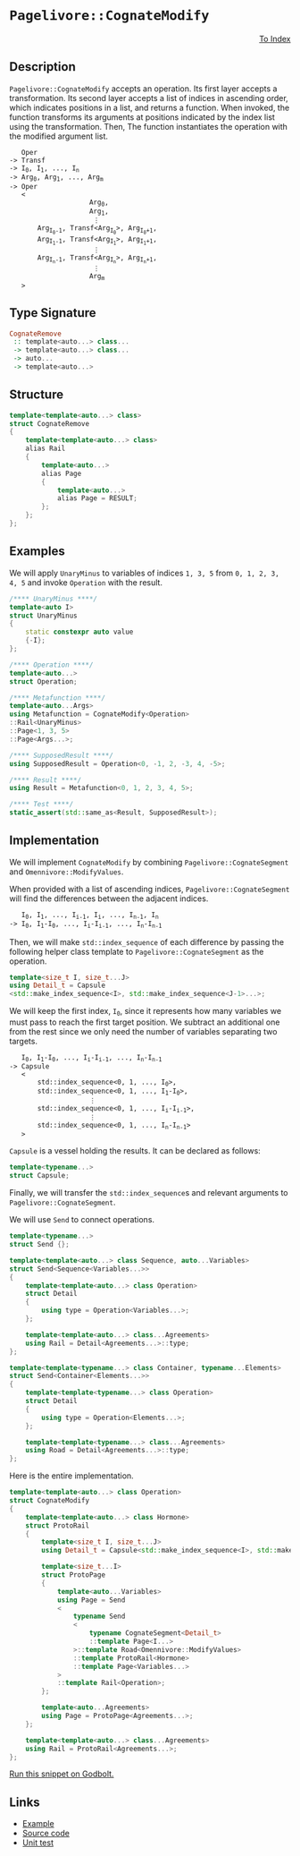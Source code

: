 <!-- Copyright 2024 Feng Mofan
SPDX-License-Identifier: Apache-2.0 -->

# `Pagelivore::CognateModify`

<p style='text-align: right;'><a href="../../../facilities/metafunctions.md#pagelivore-cognate-modify">To Index</a></p>

## Description

`Pagelivore::CognateModify` accepts an operation.
Its first layer accepts a transformation.
Its second layer accepts a list of indices in ascending order, which indicates positions in a list, and returns a function.
When invoked, the function transforms its arguments at positions indicated by the index list using the transformation. Then, The function instantiates the operation with the modified argument list.

<pre><code>   Oper
-> Transf
-> I<sub>0</sub>, I<sub>1</sub>, ..., I<sub>n</sub>
-> Arg<sub>0</sub>, Arg<sub>1</sub>, ..., Arg<sub>m</sub>
-> Oper
   <
                    Arg<sub>0</sub>,
                    Arg<sub>1</sub>,
                     &vellip;
       Arg<sub>I<sub>0</sub>-1</sub>, Transf&lt;Arg<sub>I<sub>0</sub></sub>&gt;, Arg<sub>I<sub>0</sub>+1</sub>,
       Arg<sub>I<sub>1</sub>-1</sub>, Transf&lt;Arg<sub>I<sub>1</sub></sub>&gt;, Arg<sub>I<sub>1</sub>+1</sub>,
                     &vellip;
       Arg<sub>I<sub>n</sub>-1</sub>, Transf&lt;Arg<sub>I<sub>n</sub></sub>&gt;, Arg<sub>I<sub>n</sub>+1</sub>,
                     &vellip;
                    Arg<sub>m</sub>
   ></code></pre>

## Type Signature

```Haskell
CognateRemove
 :: template<auto...> class...
 -> template<auto...> class...
 -> auto...
 -> template<auto...>
```

## Structure

```C++
template<template<auto...> class>
struct CognateRemove
{
    template<template<auto...> class>
    alias Rail
    {
        template<auto...>
        alias Page
        {
            template<auto...>
            alias Page = RESULT;
        };
    };
};
```

## Examples

We will apply `UnaryMinus` to variables of indices `1, 3, 5` from `0, 1, 2, 3, 4, 5` and invoke `Operation` with the result.

```C++
/**** UnaryMinus ****/
template<auto I>
struct UnaryMinus
{
    static constexpr auto value
    {-I};
};

/**** Operation ****/
template<auto...>
struct Operation;

/**** Metafunction ****/
template<auto...Args>
using Metafunction = CognateModify<Operation>
::Rail<UnaryMinus>
::Page<1, 3, 5>
::Page<Args...>;

/**** SupposedResult ****/
using SupposedResult = Operation<0, -1, 2, -3, 4, -5>;

/**** Result ****/
using Result = Metafunction<0, 1, 2, 3, 4, 5>;

/**** Test ****/
static_assert(std::same_as<Result, SupposedResult>);
```

## Implementation

We will implement `CognateModify` by combining `Pagelivore::CognateSegment` and `Omennivore::ModifyValues`.

When provided with a list of ascending indices, `Pagelivore::CognateSegment` will find the differences between the adjacent indices.

<pre><code>   I<sub>0</sub>, I<sub>1</sub>, ..., I<sub>i-1</sub>, I<sub>i</sub>, ..., I<sub>n-1</sub>, I<sub>n</sub>
-> I<sub>0</sub>, I<sub>1</sub>-I<sub>0</sub>, ..., I<sub>i</sub>-I<sub>i-1</sub>, ..., I<sub>n</sub>-I<sub>n-1</sub></code></pre>

Then, we will make `std::index_sequence` of each difference by passing the following helper class template to `Pagelivore::CognateSegment` as the operation.

```C++
template<size_t I, size_t...J>
using Detail_t = Capsule
<std::make_index_sequence<I>, std::make_index_sequence<J-1>...>;
```

We will keep the first index, <code>I<sub>0</sub></code>, since it represents how many variables we must pass to reach the first target position.
We subtract an additional one from the rest since we only need the number of variables separating two targets.

<pre><code>   I<sub>0</sub>, I<sub>1</sub>-I<sub>0</sub>, ..., I<sub>i</sub>-I<sub>i-1</sub>, ..., I<sub>n</sub>-I<sub>n-1</sub>
-> Capsule
   <
       std::index_sequence&lt;0, 1, ..., I<sub>0</sub>&gt;,
       std::index_sequence&lt;0, 1, ..., I<sub>1</sub>-I<sub>0</sub>&gt;,
                    &vellip;
       std::index_sequence&lt;0, 1, ..., I<sub>i</sub>-I<sub>i-1</sub>&gt;,
                    &vellip;
       std::index_sequence&lt;0, 1, ..., I<sub>n</sub>-I<sub>n-1</sub>&gt;
   ></code></pre>

`Capsule` is a vessel holding the results. It can be declared as follows:

```C++
template<typename...>
struct Capsule;
```

Finally, we will transfer the `std::index_sequence`s and relevant arguments to `Pagelivore::CognateSegment`.

We will use `Send` to connect operations.

```C++
template<typename...>
struct Send {};

template<template<auto...> class Sequence, auto...Variables>
struct Send<Sequence<Variables...>>
{
    template<template<auto...> class Operation>
    struct Detail
    {
        using type = Operation<Variables...>;
    };

    template<template<auto...> class...Agreements>
    using Rail = Detail<Agreements...>::type;
};

template<template<typename...> class Container, typename...Elements>
struct Send<Container<Elements...>>
{
    template<template<typename...> class Operation>
    struct Detail
    {
        using type = Operation<Elements...>;
    };

    template<template<typename...> class...Agreements>
    using Road = Detail<Agreements...>::type;
};
```

Here is the entire implementation.

```C++
template<template<auto...> class Operation>
struct CognateModify
{
    template<template<auto...> class Hormone>
    struct ProtoRail
    {
        template<size_t I, size_t...J>
        using Detail_t = Capsule<std::make_index_sequence<I>, std::make_index_sequence<J-1>...>;

        template<size_t...I>
        struct ProtoPage
        {
            template<auto...Variables>
            using Page = Send
            <
                typename Send
                <
                    typename CognateSegment<Detail_t>
                    ::template Page<I...>
                >::template Road<Omennivore::ModifyValues>
                ::template ProtoRail<Hormone>
                ::template Page<Variables...>
            >
            ::template Rail<Operation>;
        };

        template<auto...Agreements>
        using Page = ProtoPage<Agreements...>;
    };

    template<template<auto...> class...Agreements>
    using Rail = ProtoRail<Agreements...>;
};
```

[Run this snippet on Godbolt.](https://godbolt.org/#z:OYLghAFBqd5QCxAYwPYBMCmBRdBLAF1QCcAaPECAMzwBtMA7AQwFtMQByARg9KtQYEAysib0QXACx8BBAKoBnTAAUAHpwAMvAFYTStJg1DIApACYAQuYukl9ZATwDKjdAGFUtAK4sGIAKwAzKSuADJ4DJgAcj4ARpjEIIGBAOykAA6oCoRODB7evgHBmdmOAuGRMSzxiclpdpgOuUIETMQE%2BT5%2BQbaY9mUMLW0EFdFxCUmptq3tnYU9CjMjEWPVE3UAlLaoXsTI7BwA9ABUp2fnF5fHhyYaAIInZwDUACKY6a6MyHiYCk/nN3ujyuIIugLutwhZkCEWQ3iwTxMgTcXkctEIAE8kdhIeYYQw4V4EUi3MhFugsFRsbigecnthVARXAAxYiyf5ncFMljpAxMkkEDEfZhsAB04up90WxC8DnpjJZbMEiJSVhSLyRVnukO5vKY/ORur5mBJTFRqHFouxTzhTAUfyEmAAjl4vphSE8zURLQA1Np4JixegKSV3aWygjypkMdCs2Qkx0ut0kv3EANB36W6mBHHa1WQp6Fp5G/Um5Fei3iqKYADuqfTwdDRaeXmyRieyiYwEwiMCLyeiddBLLbmrdf9geDlo99cnmYlOc1uPVS%2B1tOefoxHNOXMwPONpvNT1nGdD4blm%2BXFiei31eGQNoEi0wqnSxE9R4AbmJXSqLCf6BMFdAmvICNRAmkHjpZRiEwGhVG3a4dT3PUDTcQVhVYd0PyIUM0GHdJIxguC8AQpF%2BwIGUyy1CF11OAcEFRAh6EQ3d91LQ9vQXXMw0oiMGKYwCILXKDngAeTYBgGDwT8SHYEAAFkMDwKgMT9bxflYyERV%2BdImH2J4JMYaTZNgv9IJLNCMMYLCs0XKU%2BLlJT8FU9TXT%2BIC1XAmjIWBY4ngsO0ezcIKtPuSyRwrS0AEkz0cyNnJUtSf1%2BElyRAEAIiwVQAH0lCTYcSWiuycXsiF83uZsIoFFCD3Lc0SptAx7UMj5iDvAQmyLc8iLZIgACUmDoAsi08kbm0LarKomwsSXGmai2snSngAFTabsCFIeaFuLIUbLFcVAuQABrO5iGAENppmrqZtvRwH3w59v1oHDUCePB0AxWhtqLCAfpmw5DnlPSY0RAA2DRiPgorsSzCHizetAvGVdafEYAg/nifgzIIBAexmDarSunaO1g6HkVinNXstKglQIHL1oULbiZ2wHVvahgFGxlhizxp5IkZT1zrRwQibuEmizW87ME2/6JrZ/J%2Bl5ntYMWMWJcLI7TvOhQsxZosNjlgBaa0hEYghmJNfXZuROXmywOFrOoOmGZ1jYMue11pztosxLajqGBJKWNo9lLsVDjTmfFjWtbOi6I69iVrd7UqfOT6r6q40U7mAWC93RkMyp21sImADsux7cingd2gnY%2Br6IEvZEc7zySMepfN1UtDZDeE6PZuAtP%2B%2BLWqOMNUe0Ki7imrtXXxRbzB88EQueObEv20Guhe37GDUAGobvub3PF7buerUXPuwNXWi7gzkKGvFaKPSn0UACk4plJzlNclLC7cdLMoxhfHlZ0Q59hFRKh6ABWVgH5TASOV%2BJVQxjWJnfO%2BL9rS2han7BIAcbo3niqTPeqBN7fWJig4eVUJ5W0oaNW2ycqp7WWsyPAxBFjBxllHDWu1MJsAHI0AQ6AOGywYYtJhtlDr6W1hdOW%2BDmx3XvI%2BTmTJnqvXep9MhtDCx/VEYWNmDIQboHBpDMmpEYY5jhhoBGj5kaRlRqfJ4WM5LKyeDQNhkYCYy3VhrKGZiKbWhfrTWQrsLpcI1mzFaHMuYkB5rjHsAs7HCzbt4iWLD3HCLCRLfRr5DBGJMBDXxqgSTvwsRKeGRAnjADevpNkLU4nVzwLeYcjiZY1kXgwYsNY3qeIxikkmhTikBIfqKFgH10D0BCUzH2eigaRMMNE4gsS%2BYJKFsAEWBA%2Bk7UdPhIR61OHTKeArTwSt6mqw2Qc2OOs9ZaKeIbZOJsqZm0EjQnac1dHV0aLXPaztgmM3diAT2mBvbvJwe1AYJI0nsL2QQBOZZsCwsySTGuTtRkUgmX82FwKbnNlBXg5E2zBHCNheHAFKVEU7UufHUlGlrmvIvkPHa6DhkLyXu3IuC115l07N2beHzHbfPrrQRuTAsRH1bgXDuXlu69xos2K%2Bl9UHUJquxSewzMHNTPiy0%2B%2BDOVPFIby3e%2B9hpipPgXJBl9B6QT8nqxouxsifmCqFAEyEVWRWGU/am4pX4eiWhI0UYk4nEEHG6FekIepPESj/DSf9oFANynA5MFNIEEPQBlGB8bQGJrcIg7iHoA14yDZm4cZ9kEVWHmgpVmdKzn2wDPbB/twXssLOGw1JCD7zQoYypVyc3nYrEbwnskKCAZIOb6vhBKYwjveWOoFkiTpx0ujcuR3VWj3SUU9MQajBVyx0X22a7zsmGOMQM/xpSrTlMRjsFGSSC4tOxvjPmbjFjFmhZshaJ63CU1rYEl2jNyULQiVE7mLiVn2PRm%2BmaQ6p17sOUDAxuTj2mKKciEp2BLHWKqZ6ZAtS/j1PwE0gy8QCBtMYJ07p0LdYHI/ahz1Iyxnop1v%2BgGsygMxJAy%2BRJazkkHInbs6WIiYNHNoCcvmZyIMTUpSW5OdybkPNrQyaMsY6ayPoTB5Fe0Dm7u4c2SNyVo0knzQkYNxakHvObBlCKer23IlxY21e2nCxpo0RASTY0u7ihk9wzzC1l2OZAJZ7lLyfOqe4epj4PzBCTP%2BYCrF3DbO5AhawqF/HiU5gRQcsLmAICovGZgKLmLxRMYmvFzq%2BKBGTuhal%2BF1LXQqdTpBLtrrOLVq1RKptE1dWBd5ZliAgrhWircK15ekqwLSuvnKy1IkqFNfHjN%2B%2BWd1Wz0tENtl9nCy6v1VXVtpCSQrZLfS5c3lIJXxEtakK6QFBeBYs68Klb0LiIOjWsNhDzuXaEkPa1jpQY3dvndmdpneKf0jF9vJncjsiQrXNjBVMsEOiLfsZ%2BwyAKpTKuGkHCZ4cjmR/t0qPFO2LT%2B3d6HtbYetVwXZ%2Ba4a3itGGuQstxc2xl2srykrgdkTY/NbK0ak2b7TdQiOJlC2YcauW8fVlobiYbYPry6n1nBti9PiVCzGmLXg5vpD/nAoHuzprXWv4HhBBDUiGQHh%2B0dfYHoNq1HhD0fIgNzT43JILfi/NXj%2BnBO5toO141UnrP8FU5lu2unXOZq6uZ1XP3yJneK%2B4uN7nav5oa7qvdgdPuRfzwV21tbLZGd6tQEwPJfZXiB%2BNfL8Vy8lf%2BZVz5Hnvk6QrSFPeMQyhUDpDCncHSCg9IGVTBiWIMlnEUJdZrqtAPw0N/SE32gLe29uYT7dqHR4h0f34hPqfM/EvuNLSHnPpdTe8qeRbISbhsw1/n79xfFSh2I4qbxlfco1%2BiGn63zfiwPR37Kvj9bufw9F8P5bV/AgU/Q7a%2BYfZPCsJ4a/NRXjG/atQzNhe/SMR/ZvF/ZEKAmAwyQNHHK8eaMPDTchIvBTRUeMQ0bXVaRvJ/DfGzLAyvayfBCzahcubsQA9/crdAYAvMc/E7G%2BM7VAYAZgJkR0YANudvJPMeebatRbetcnBLa3IHJ4Dwfg0sIQtuHAxVObbIAALzy0jA9S0J0MtFQ0p0IVl1p2Hi/wmjvn0Jyg2XFAAGlfMnhYIXRWFNIIAswzAwZzAwYIA7Dew3AnhX4e45ZdUAAJMZRgGwlnBtWQz9D0V%2BI2OwznDtWvdQkfCQ0XcvVbXA3PLrKuW3FPM3Y8NoPvAfWCDKZA5/dIXbTPCvbiZXD4eg/zRgnbZEUww%2BMvU1OomtBg11J4cIikSIoAg7U7IGaKGMe8TSUQDpMQBQN6eIJ4PSe0TAIxXVfJDQWNbKEBAqcBCGPpL3Adf3QhAYrADpOfUAtI5Paw3QqBPAbQmwwwo4%2BQk4xgNKAgVNQBLYhNQqCmeI13FInfPnK4u4gw%2Bwxw5wrwVwv4dwiUTw7w3w/wwI4I5OXVdoqIiPGI0rOIwIxI5IqbDlH/PaA/VwLXAdYo4gUo0yeSSoqg7EnNHoqvRo9rczZovo1otwNE4Y%2BrOnc/IE8Q/7DPLIiXYeXVJSWgQvfsF4tnTol3eoxk6iEAhVUSUEFUzkOvZ4aKfcVlAOdvPyVU0EcEMA/konNVYXWeMnMFWQnicNRQgQzAXTNQ8tQnS/SQs0lqUImJAQOFYw%2BQ7bIPcw93GaKwkEqIvQkM2wt%2BRw1EkvWgdEovV7K7EcABFgJgY6PLdNbY%2BBcxbAKBd4jKFMtMnKDM748BFDI2LgWGWPJUxrdI64mKRwltPqVAQLWRQMkmQXatbHRwteXIiuYkmMA5XtBzSaMg9HMzOhE/ccoMsg205QzAYQ9GEkTk7sjWXo/nJgkcYqWPKclONc40PPAvAzSSEyOSDKXTNyFHbPbhPc0sIhI1Doj0xZL0lcmaG8pkDclMCcDMbA95F8p4N8nsdkyPbkpdVIm5DszIro7IlE3snlLbJslsk1WUp7PuCbXkj3dIiC6eWHSC8XHVXPTbIvP00vPbPE8qc/PU/U8Ea1BkVgXkHsH7Si1Uw07UaEWEeESuZEfCfYQiYU9U%2BiOQZgCkhSCIVsUQk0ipL9Z7eQwSkokShgVsR0%2BRVdRRR6JkV8d8CAwFAEo2WKWvMC61VncSl0sfQhSPD7OkBSQPKgZGJoAQYy9Il%2BBdUMUU6y2ygYXlWcpkB0mzTEtnHiDKdk2S4S0S4UjKRCtwLgD0YIJ4fwUMcKiuXbK5Ksiy54IQLwdIEoFY/qX4K7SMH7XVdKzKrIbK3K2uaImQrEjQD0csj0MwGqmK6QJ4I2OKkYngukHKt7fKtU%2B4DbMqyMKuKy1oGygkRtNwaqp4KKp4eqp4Rqj0VqkC/i/yFaX4bqncZ7O8ZABmZY9oCAABBQLCbakkTqvK9/DKrK9AE62ubEGVDgLYWgTgfwXgPwDgLQUgVATgE/SwawG8HYPYSuaEHgUgGFV6u6rYY6AISQUUDQAADjMDMAAE4EauB/BYaYauAUgUhpAHqOBJBeAWAJANBqqXq3qPqOBeAFAQBqqQatAtg4BYAYBEAQAdgCB0hURyBKA0AeQ6AEgogsJOBVAYawYjYwZJBKlkAHwpBRQzBeAVjCASAPo9B%2BBBARAxB2ApAZBBBFAVB1BQbSBdAoqax2p0hOAeB7rHrnrNBeAyaxJUQ2bIxUAqAnhBbhbRbxbJaoazAngIAPBub6B3w8QuANheAaa7rSAIAkAubJ9/aOaIAo6ebEhgApB6qaBa4EhKaIBYgrbSB%2B8hKMRTbeBc6SixJYhtBGgQagaua24xIGBaB869asBYgvBgAQphNKbuBeAsAUyjBxAG7XCmgHV263qXxbUmQC7yBBA%2Bhs70RYh2oKSPAsBs7KI8ACaO7SAHViBYgSq3hu7gB0QjAratgqADALofQfgawcEXqgblbhAn91bpAb7ta1Bs6Db9BDBjBrBrB9A8BYhKbIAthW8Bh26jZyRyJTBvrLAzBSaN60wsA/6IAtgGg7K/AIBXA5g/AoqwgVgqgag9ASgcgBB0G8GsgCGGBRgcGJgoqkGBghhZhPAug9BqHmglhyHxhEgqGlgiGOHhhWG1h2HEG/r9gJBzaOAnrSASbrbOBnahaRaxbgAJbJrPbvbcB5aA7Abg7gbD6tg8YC8JgEHSAIbJBAhRQEbUhJANBJAzBJAIYNB/AwYEb9BOA8bSACbAguBRQwYuAwYYaEb0awZ/BJAUbTGwZxHs6yaKaqbNHQa6bGaI7ma7b2aKA47UA/beb%2BaOA2gWBPwUgjYmAZ52wuAEbRR3Hh78AiBYGlbZBVbxANbH6lBn69bdB6qjamATaO6RGxGJH3rOBbbWbUQnhHbpHXaxbbQCmimSnvbfbo6EhERoQzANHQ66bI6UnpmyAkn47/aUADAjBCmuBqrU6mQ2FKAs69ai6KTx6zmMQS6y6HBx6q70Ya667s7G7m7W7aB26gau737e63r8BYIB7fhs6R7kBUQDggaIgmQca3qZ656MQF6Dg3rl7V6gaN6t6lAd7vnS5D6%2BAT6FAz7axL7x6b7qn77Nb5B6nda3qmm36D7wGrBLBv7f74AAHCJchgHQG%2Bw6XrAoHraYGPpAX/7eh%2BhcgXAYwuGQgYxeHcGor8GBhxXZXcgpXKGhXy7mHhhxWmGBBaHlhKg2HGHOH6HChuH2glX%2BHthdghGg7HHRHLa9ayahnZH8my5CninoblGymSBZm3GFmtHSAdGsBEh9GcbnHXGimLGUh/AEbMbAhLHrHAnQm7XOAInqbsX6amaWb7bY6Nm0m2BOBMm3aWAFBPwHxPwXXjRFhZaPWKmoriW76JAH7ZAn7KWdAkhSAWm2mzbrXOmwmemEmHanbVAC2i2S2y3Sxn0faVmE6vXAgfXonw7lnUm1nObJ3Nni3MqcpS2Eacpy36ZB2H66BDmM6Tm3rLmLmIhi7S7y67mUnq7a767fnMAm6W6xB3nx6vme6EXO7%2B7HBB6gXVBR6wXeAIWp69aYWSj4Wl60xkXeBUXt69xMWD653j6uw8Xz7CW17a21b62yWm2X7W3tmP6IGbAZ74GWWgHOBDh0ouXIHoGEhYGBX9HNWUG0HDWMGJX0BTXiHShch5WSGBhOOqG%2BhVWtWDWCg2OmPtWBPph1XWP9WeHsG9WrW5iLX1aOnbXSapG92nhC3i2nhN3RQd33XVGvWg6Q7fX/W9GRGQ2QBEbRRkh/BUbAmia6hvGE2NPybbBInFnwaQBJB/ATGMaUgiaYbJBkauA4bPDrXAh1PJGPPvPrWZa3PYuzPomtgN7shnBJAgA)

## Links

- [Example](../../../code/facilities/metafunctions/pagelivore/cognate_modify/implementation.hpp)
- [Source code](../../../../conceptrodon/descend/descend/pagelivore/cognate_modify.hpp)
- [Unit test](../../../../tests/unit/metafunctions/pagelivore/cognate_modify.test.hpp)

